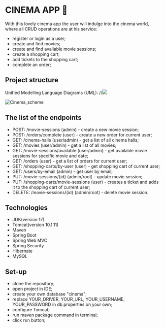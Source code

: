 # CINEMA APP 🎥
With this lovely cinema app the user will indulge into the cinema world, where all CRUD operations are at his service:
* register or login as a user;
* create and find movies;
* create and find available movie sessions;
* create a shopping cart;
* add tickets to the shopping cart;
* complete an order;

## Project structure
Unified Modelling Language Diagrams (UML):
//![](/Users/katerynatakhtai/Downloads/Cinema_scheme.png)

![Cinema_scheme](https://github.com/Kateryna-Takhtai/cinema-app/assets/114578101/c7c97e97-36a5-44ce-a105-5a4ecafbb957)

## The list of the endpoints
* POST: /movie-sessions (admin) - create a new movie session;
* POST: /orders/complete (user) - create a new order for current user;
* GET: /cinema-halls (user/admin) - get a list of all cinema halls;
* GET: /movies (user/admin) - get a list of all movies;
* GET: /movie-sessions/available (user/admin) - get available movie sessions for specific movie and date;
* GET: /orders (user) - get a list of orders for current user;
* GET: /shopping-carts/by-user (user) - get shopping cart of current user;
* GET: /users/by-email (admin) - get user by email;
* PUT: /movie-sessions/{id} (admin/root) - update movie session;
* PUT: /shopping-carts/movie-sessions (user) - creates a ticket and adds it to the shopping cart of current user;
* DELETE: /movie-sessions/{id} (admin/root) - delete movie session.

## Technologies
* JDK(version 17)
* Tomcat(version 10.1.11)
* Maven
* Spring Boot
* Spring Web MVC
* Spring Security
* Hibernate
* MySQL

## Set-up
* clone the repository; 
* open project in IDE;
* create your own database "cinema";
* replace YOUR_DRIVER, YOUR_URL, YOUR_USERNAME, YOUR_PASSWORD in db.properties on your own;
* configure Tomcat;
* run maven package command in terminal;
* click run button;

